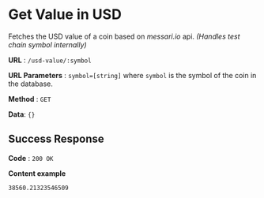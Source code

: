 # Get Value in USD

Fetches the USD value of a coin based on *messari.io* api. *(Handles test chain symbol internally)*

**URL** : `/usd-value/:symbol`

**URL Parameters** : `symbol=[string]` where `symbol` is the symbol of the coin in the database.

**Method** : `GET`

**Data**: `{}`

## Success Response

**Code** : `200 OK`

**Content example**

```text
38560.21323546509
```